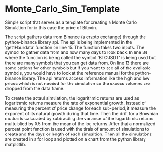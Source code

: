 # Monte_Carlo_Sim_Template
Simple script that serves as a template for creating a Monte Carlo Simulation for in this case the price of Bitcoin. 

The script gathers data from Binance (a crypto exchange) through the python-binance library api. The api is being implemented in the 'get1Hourdata' function on line 15. The function takes two inputs. The symbol to gather data from and how many days to look back. In line 34 where the function is being called the symbol 'BTCUSDT' is being used but there are many symbols that you can get data from. On line 13 there are some options for other symbols but if you want to see all of the avaliable symbols, you would have to look at the reference manual for the python-binance library. The api returns access information like the high and low prices which is not needed for the simulation so the excess columns are dropped from the data frame. 

To create the actaul simulation, the logarithmic returns are used as logarithmic returns measure the rate of exponential growth. Instead of measuring the percent of price change for each sub-period, it measure the exponent of its natural growth during that time. Then the drift for a Brownian motion is calculated by subtracting the variance of the logarithmic returns multuiplied by 0.5 from the mean of the log returns. After that a normalized percent point function is used with the tirals of amount of simulations to create and  the days or length of each simualtion. Then all the simulations are created in a for loop and plotted on a chart from the python library matplotlib.
